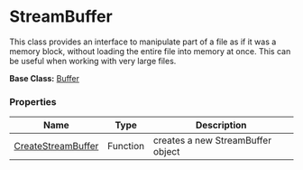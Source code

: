 # StreamBuffer #
This class provides an interface to manipulate part of a file as if it was a memory block, without loading the entire file into memory at once. This can be useful when working with very large files.

**Base Class:** [Buffer](Buffer.md)

### Properties ###
| Name | Type | Description |
|-|-|-|
| [CreateStreamBuffer](CreateStreamBuffer.md) | Function | creates a new StreamBuffer object |
